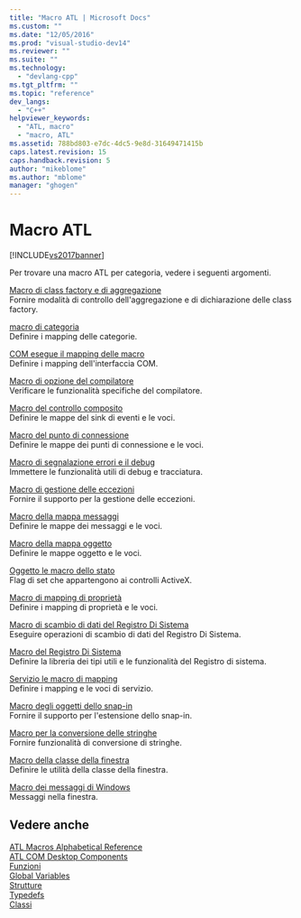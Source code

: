```yaml
---
title: "Macro ATL | Microsoft Docs"
ms.custom: ""
ms.date: "12/05/2016"
ms.prod: "visual-studio-dev14"
ms.reviewer: ""
ms.suite: ""
ms.technology: 
  - "devlang-cpp"
ms.tgt_pltfrm: ""
ms.topic: "reference"
dev_langs: 
  - "C++"
helpviewer_keywords: 
  - "ATL, macro"
  - "macro, ATL"
ms.assetid: 788bd803-e7dc-4dc5-9e8d-31649471415b
caps.latest.revision: 15
caps.handback.revision: 5
author: "mikeblome"
ms.author: "mblome"
manager: "ghogen"
---
```

# Macro ATL
[!INCLUDE[vs2017banner](../../assembler/inline/includes/vs2017banner.md)]

Per trovare una macro ATL per categoria, vedere i seguenti argomenti.  
  
 [Macro di class factory e di aggregazione](../../atl/reference/aggregation-and-class-factory-macros.md)  
 Fornire modalità di controllo dell'aggregazione e di dichiarazione delle class factory.  
  
 [macro di categoria](../../atl/reference/category-macros.md)  
 Definire i mapping delle categorie.  
  
 [COM esegue il mapping delle macro](../../atl/reference/com-map-macros.md)  
 Definire i mapping dell'interfaccia COM.  
  
 [Macro di opzione del compilatore](../../atl/reference/compiler-options-macros.md)  
 Verificare le funzionalità specifiche del compilatore.  
  
 [Macro del controllo composito](../../atl/reference/composite-control-macros.md)  
 Definire le mappe del sink di eventi e le voci.  
  
 [Macro del punto di connessione](../../atl/reference/connection-point-macros.md)  
 Definire le mappe dei punti di connessione e le voci.  
  
 [Macro di segnalazione errori e il debug](../../atl/reference/debugging-and-error-reporting-macros.md)  
 Immettere le funzionalità utili di debug e tracciatura.  
  
 [Macro di gestione delle eccezioni](../../atl/reference/exception-handling-macros.md)  
 Fornire il supporto per la gestione delle eccezioni.  
  
 [Macro della mappa messaggi](../../atl/reference/message-map-macros-atl.md)  
 Definire le mappe dei messaggi e le voci.  
  
 [Macro della mappa oggetto](../../atl/reference/object-map-macros.md)  
 Definire le mappe oggetto e le voci.  
  
 [Oggetto le macro dello stato](../../atl/reference/object-status-macros.md)  
 Flag di set che appartengono ai controlli ActiveX.  
  
 [Macro di mapping di proprietà](../../atl/reference/property-map-macros.md)  
 Definire i mapping di proprietà e le voci.  
  
 [Macro di scambio di dati del Registro Di Sistema](../../atl/reference/registry-data-exchange-macros.md)  
 Eseguire operazioni di scambio di dati del Registro Di Sistema.  
  
 [Macro del Registro Di Sistema](../../atl/reference/registry-macros.md)  
 Definire la libreria dei tipi utili e le funzionalità del Registro di sistema.  
  
 [Servizio le macro di mapping](../../atl/reference/service-map-macros.md)  
 Definire i mapping e le voci di servizio.  
  
 [Macro degli oggetti dello snap\-in](../../atl/reference/snap-in-object-macros.md)  
 Fornire il supporto per l'estensione dello snap\-in.  
  
 [Macro per la conversione delle stringhe](../Topic/ATL%20and%20MFC%20String%20Conversion%20Macros.md)  
 Fornire funzionalità di conversione di stringhe.  
  
 [Macro della classe della finestra](../../atl/reference/window-class-macros.md)  
 Definire le utilità della classe della finestra.  
  
 [Macro dei messaggi di Windows](../../atl/reference/windows-messages-macros.md)  
 Messaggi nella finestra.  
  
## Vedere anche  
 [ATL Macros Alphabetical Reference](../Topic/ATL%20Macros%20Alphabetical%20Reference.md)   
 [ATL COM Desktop Components](../../atl/atl-com-desktop-components.md)   
 [Funzioni](../../atl/reference/atl-functions.md)   
 [Global Variables](../../atl/reference/atl-global-variables.md)   
 [Strutture](../../atl/reference/atl-structures.md)   
 [Typedefs](../../atl/reference/atl-typedefs.md)   
 [Classi](../../atl/reference/atl-classes.md)